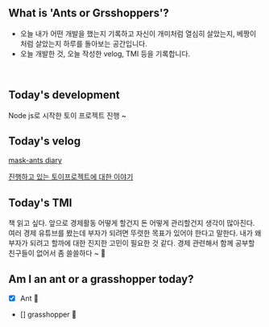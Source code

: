 ## What is 'Ants or Grsshoppers'?

- 오늘 내가 어떤 개발을 했는지 기록하고 자신이 개미처럼 열심히 살았는지, 베짱이처럼 살았는지 하루를 돌아보는 공간입니다.
- 오늘 개발한 것, 오늘 작성한 velog, TMI 등을 기록합니다.

<br>

## Today's development

Node js로 시작한 토이 프로젝트 진행 ~  

## Today's velog

[mask-ants diary](https://velog.io/@zopall0000/Mask-ants-5)


[진행하고 있는 토이프로젝트에 대한 이야기](https://velog.io/@zopall0000?tag=GrapeFill)



## Today's TMI

책 읽고 싶다. 앞으로 경제활동 어떻게 할건지 돈 어떻게 관리할건지 생각이 많아진다. 여러 경제 유튜브를 봤는데 부자가 되려면 뚜렷한 목표가 있어야 한다고 말한다. 내가 왜 부자가 되려고 할까에 대한 진지한 고민이 필요한 것 같다. 경제 관련해서 함께 공부할 친구들이 없어서 좀 쓸쓸하다 ~ 💬

## Am I an ant or a grasshopper today?

- [x] Ant 🐜
- [] grasshopper 🦗
